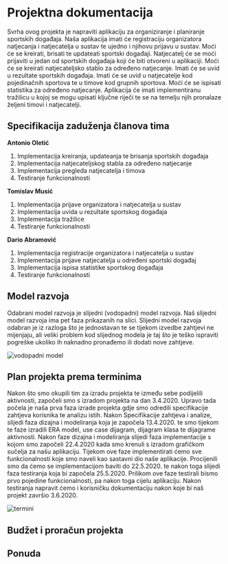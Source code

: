 # Projektna dokumentacija

Svrha ovog projekta je napraviti aplikaciju za organiziranje i planiranje sportskih događaja. Naša aplikacija imati će registraciju organizatora natjecanja i natjecatelja u sustav te ujedno i njihovu prijavu u sustav. Moći će se kreirati, brisati te updateati sportski događaji. Natjecatelj će se moći prijaviti u jedan od sportskih događaja koji će biti otvoreni u aplikaciji. Moći će se kreirati natjecateljsko stablo za određeno natjecanje. Imati će se uvid u rezultate sportskih događaja. Imati će se uvid u natjecatelje kod pojedinačnih sportova te u timove kod grupnih sportova. Moći će se ispisati statistika za određeno natjecanje. Aplikacija će imati implementiranu tražilicu u kojoj se mogu upisati ključne riječi te se na temelju njih pronalaze željeni timovi i natjecatelji. 

## Specifikacija zaduženja članova tima

**Antonio Oletić**
1. Implementacija kreiranja, updateanja te brisanja sportskih događaja 
1. Implementacija natjecateljskog stabla za određeno natjecanje
1. Implementacija pregleda natjecatelja i timova
1. Testiranje funkcionalnosti

 

**Tomislav Musić**
1. Implementacija prijave organizatora i natjecatelja u sustav
1. Implementacija uvida u rezultate sportskog događaja
1. Implementacija tražilice
1. Testiranje funkcionalnosti
 


**Dario Abramović**
1. Implementacija registracije organizatora i natjecatelja u sustav
1. Implementacija prijave natjecatelja u određeni sportski događaj
1. Implementacija ispisa statistike sportskog događaja
1. Testiranje funkcionalnosti


## Model razvoja

Odabrani model razvoja je slijedni (vodopadni) model razvoja. Naš slijedni model razvoja ima pet faza prikazanih na slici. Slijedni model razvoja odabran je iz razloga što je jednostavan te se tijekom izvedbe zahtjevi ne mijenjaju, ali veliki problem kod slijednog modela je taj što je teško ispraviti pogreške ukoliko ih naknadno pronađemo ili dodati nove zahtjeve.

![vodopadni model](https://github.com/foivz/r20--aoletic-tmusic-dabramov1/blob/master/Dijagrami/VodopadniModel.png)

## Plan projekta prema terminima
Nakon što smo okupili tim za izradu projekta te između sebe podijelili aktivnosti, započeli smo s izradom projekta na dan 3.4.2020. Upravo tada počela je naša prva faza izrade projekta gdje smo odredili specifikacije zahtjeva korisnika te analizu istih. Nakon Specifikacije zahtjeva i analize, slijedi faza dizajna i modeliranja koja je započela 13.4.2020. te smo tijekom te faze izradili ERA model, use case dijagram, dijagram klasa te dijagrame aktivnosti. Nakon faze dizajna i modeliranja slijedi faza implementacije s kojom smo započeli 22.4.2020 kada smo krenuli s izradom grafičkom sučelja za našu aplikaciju. Tijekom ove faze implementirati ćemo sve funkcionalnosti koje smo naveli kao sastavni dio naše aplikacije. Procijenili smo da ćemo se implementacijom baviti do 22.5.2020. te nakon toga slijedi faza testiranja koja bi započela 25.5.2020. Prilikom ove faze testirali bismo prvo pojedine funkcionalnosti, pa nakon toga cijelu aplikaciju. Nakon testiranja napravit ćemo i korisničku dokumentaciju nakon koje bi naš projekt završio 3.6.2020.

![termini](https://github.com/foivz/r20--aoletic-tmusic-dabramov1/blob/master/Dijagrami/Termini.PNG)
## Budžet i proračun projekta

## Ponuda
